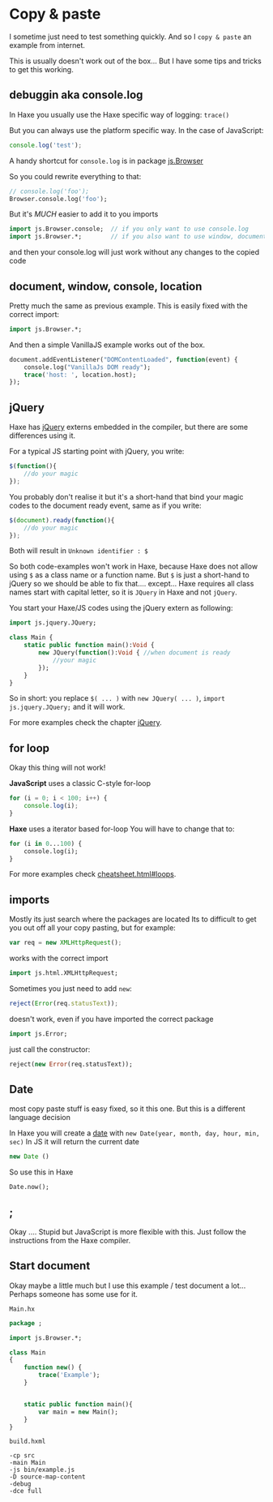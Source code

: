 # Copy & paste

I sometime just need to test something quickly.
And so I `copy & paste` an example from internet.

This is usually doesn't work out of the box...
But I have some tips and tricks to get this working.


## debuggin aka console.log

In Haxe you usually use the Haxe specific way of logging: `trace()`

But you can always use the platform specific way.
In the case of JavaScript:

```js
console.log('test');
```

A handy shortcut for `console.log` is in package [js.Browser](http://api.haxe.org/js/Browser.html#console)

So you could rewrite everything to that:

```haxe
// console.log('foo');
Browser.console.log('foo');
```

But it's *MUCH* easier to add it to you imports

```haxe
import js.Browser.console; 	// if you only want to use console.log
import js.Browser.*; 		// if you also want to use window, document, alert, etc

```

and then your console.log will just work without any changes to the copied code


## document, window, console, location

Pretty much the same as previous example.
This is easily fixed with the correct import:

```haxe
import js.Browser.*;
```

And then a simple VanillaJS example works out of the box.

```haxe
document.addEventListener("DOMContentLoaded", function(event) {
	console.log("VanillaJs DOM ready");
	trace('host: ', location.host);
});
```

## jQuery

Haxe has [jQuery](http://api.haxe.org/js/JQuery.html) externs embedded in the compiler, but there are some differences using it.


For a typical JS starting point with jQuery, you write:

```js
$(function(){
    //do your magic
});
```

You probably don't realise it but it's a short-hand that bind your magic codes to the document ready event, same as if you write:

```js
$(document).ready(function(){
    //do your magic
});
```

Both will result in `Unknown identifier : $`

So both code-examples won't work in Haxe, because Haxe does not allow using `$` as a class name or a function name.
But `$` is just a short-hand to jQuery so we should be able to fix that.... except...
Haxe requires all class names start with capital letter, so it is `JQuery` in Haxe and not `jQuery`.


You start your Haxe/JS codes using the jQuery extern as following:

```haxe
import js.jquery.JQuery;

class Main {
    static public function main():Void {
        new JQuery(function():Void { //when document is ready
            //your magic
        });
    }
}
```

So in short: you replace `$( ... )` with `new JQuery( ... )`, `import js.jquery.JQuery;` and it will work.


For more examples check the chapter [jQuery](../01jquery/example.md).


## for loop

Okay this thing will not work!

**JavaScript** uses a classic C-style for-loop

```js
for (i = 0; i < 100; i++) {
	console.log(i);
}
```


**Haxe** uses a iterator based for-loop
You will have to change that to:

```haxe
for (i in 0...100) {
	console.log(i);
}
```

For more examples check [cheatsheet.html#loops](https://matthijskamstra.github.io/haxejs/haxejs/cheatsheet.html#loops).


## imports

Mostly its just search where the packages are located
Its to difficult to get you out off all your copy pasting, but for example:

```js
var req = new XMLHttpRequest();
```

works with the correct import

```haxe
import js.html.XMLHttpRequest;
```

Sometimes you just need to add `new`:

```js
reject(Error(req.statusText));
```

doesn't work, even if you have imported the correct package

```haxe
import js.Error;
```

just call the constructor:

```haxe
reject(new Error(req.statusText));
```

## Date

most copy paste stuff is easy fixed, so it this one.
But this is a different language decision

In Haxe you will create a [date](http://api.haxe.org/Date.html) with `new Date(year, month, day, hour, min, sec)`
In JS it will return the current date

```js
new Date ()
```

So use this in Haxe

```haxe
Date.now();
```


## ;

Okay .... Stupid but JavaScript is more flexible with this.
Just follow the instructions from the Haxe compiler.


## Start document

Okay maybe a little much but I use this example / test document a lot...
Perhaps someone has some use for it.

`Main.hx`

```haxe
package ;

import js.Browser.*;

class Main
{
	function new() {
		trace('Example');
	}


	static public function main(){
		var main = new Main();
	}
}

```

`build.hxml`

```
-cp src
-main Main
-js bin/example.js
-D source-map-content
-debug
-dce full
```

